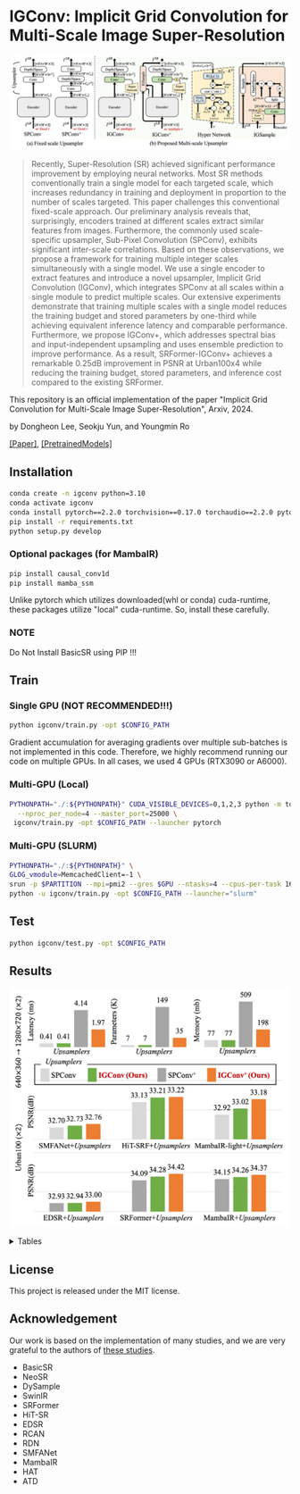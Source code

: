 # IGConv: Implicit Grid Convolution for Multi-Scale Image Super-Resolution

![image](https://github.com/dslisleedh/IGConv/blob/main/figs/OverallArchitecture.png)

>Recently, Super-Resolution (SR) achieved significant performance improvement by employing neural networks. 
Most SR methods conventionally train a single model for each targeted scale, which increases redundancy in training and deployment in proportion to the number of scales targeted.
This paper challenges this conventional fixed-scale approach.
Our preliminary analysis reveals that, surprisingly, encoders trained at different scales extract similar features from images.
Furthermore, the commonly used scale-specific upsampler, Sub-Pixel Convolution (SPConv), exhibits significant inter-scale correlations.
Based on these observations, we propose a framework for training multiple integer scales simultaneously with a single model. 
We use a single encoder to extract features and introduce a novel upsampler, Implicit Grid Convolution (IGConv), which integrates SPConv at all scales within a single module to predict multiple scales.
Our extensive experiments demonstrate that training multiple scales with a single model reduces the training budget and stored parameters by one-third while achieving equivalent inference latency and comparable performance.
Furthermore, we propose IGConv+, which addresses spectral bias and input-independent upsampling and uses ensemble prediction to improve performance. 
As a result, SRFormer-IGConv+ achieves a remarkable 0.25dB improvement in PSNR at Urban100x4 while reducing the training budget, stored parameters, and inference cost compared to the existing SRFormer.

This repository is an official implementation of the paper "Implicit Grid Convolution for Multi-Scale Image Super-Resolution", Arxiv, 2024.

by Dongheon Lee, Seokju Yun, and Youngmin Ro

[[Paper]](https://arxiv.org/abs/2408.09674), [[PretrainedModels]](https://github.com/dslisleedh/IGConv/releases/tag/v1.0.0)

## Installation

```bash
conda create -n igconv python=3.10
conda activate igconv
conda install pytorch==2.2.0 torchvision==0.17.0 torchaudio==2.2.0 pytorch-cuda=11.8 -c pytorch -c nvidia
pip install -r requirements.txt 
python setup.py develop
```

### Optional packages (for MambaIR)
```bash
pip install causal_conv1d
pip install mamba_ssm
```
Unlike pytorch which utilizes downloaded(whl or conda) cuda-runtime, these packages utilize "local" cuda-runtime.
So, install these carefully.

### NOTE
Do Not Install BasicSR using PIP !!! 

## Train

### Single GPU (NOT RECOMMENDED!!!)
```bash
python igconv/train.py -opt $CONFIG_PATH
```
Gradient accumulation for averaging gradients over multiple sub-batches is not implemented in this code. 
Therefore, we highly recommend running our code on multiple GPUs.
In all cases, we used 4 GPUs (RTX3090 or A6000).

### Multi-GPU (Local)
```bash
PYTHONPATH="./:${PYTHONPATH}" CUDA_VISIBLE_DEVICES=0,1,2,3 python -m torch.distributed.launch\
  --nproc_per_node=4 --master_port=25000 \
 igconv/train.py -opt $CONFIG_PATH --launcher pytorch
```

### Multi-GPU (SLURM)
```bash
PYTHONPATH="./:${PYTHONPATH}" \
GLOG_vmodule=MemcachedClient=-1 \
srun -p $PARTITION --mpi=pmi2 --gres $GPU --ntasks=4 --cpus-per-task 16 --kill-on-bad-exit=1 \
python -u igconv/train.py -opt $CONFIG_PATH --launcher="slurm"
```

## Test

```bash
python igconv/test.py -opt $CONFIG_PATH
```

## Results

![image](https://github.com/dslisleedh/IGConv/blob/main/figs/teaser.png)

<details>
<summary>Tables</summary>

### DIV2K
![image](https://github.com/dslisleedh/IGConv/blob/main/figs/Quantitative_DIV2K.png)
### DF2K
![image](https://github.com/dslisleedh/IGConv/blob/main/figs/Quantitative_DF2K.png)
</details>

## License
This project is released under the MIT license.

## Acknowledgement
Our work is based on the implementation of many studies, and we are very grateful to the authors of [these studies](https://github.com/dslisleedh/IGConv/blob/main/licences/readme.md). 
- BasicSR
- NeoSR
- DySample
- SwinIR
- SRFormer
- HiT-SR
- EDSR
- RCAN
- RDN
- SMFANet
- MambaIR
- HAT
- ATD
